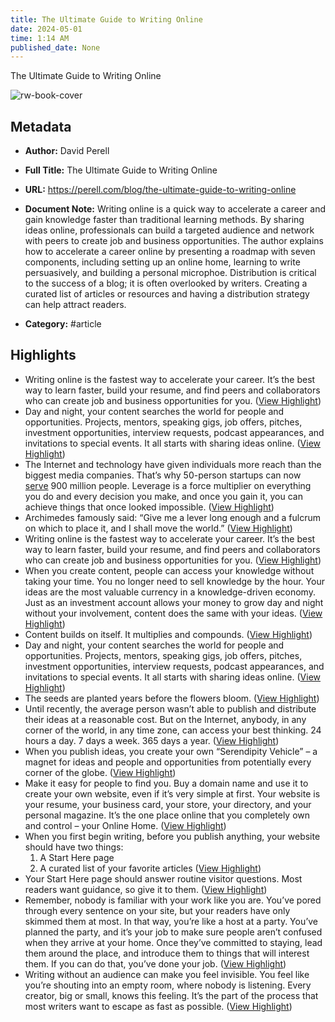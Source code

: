 ```yaml
---
title: The Ultimate Guide to Writing Online
date: 2024-05-01
time: 1:14 AM
published_date: None
---
```

The Ultimate Guide to Writing Online

![rw-book-cover](https://149483024.v2.pressablecdn.com/wp-content/uploads/2020/12/The-Ultimate-Guide-to-Writing-Online-1-scaled.jpg)

## Metadata
- **Author:** David Perell
- **Full Title:** The Ultimate Guide to Writing Online
- **URL:** https://perell.com/blog/the-ultimate-guide-to-writing-online
- **Document Note:** Writing online is a quick way to accelerate a career and gain knowledge faster than traditional learning methods. By sharing ideas online, professionals can build a targeted audience and network with peers to create job and business opportunities. The author explains how to accelerate a career online by presenting a roadmap with seven components, including setting up an online home, learning to write persuasively, and building a personal microphoe. Distribution is critical to the success of a blog; it is often overlooked by writers. Creating a curated list of articles or resources and having a distribution strategy can help attract readers.
  
- **Category:** #article

## Highlights
- Writing online is the fastest way to accelerate your career.
  It’s the best way to learn faster, build your resume, and find peers and collaborators who can create job and business opportunities for you. ([View Highlight](https://read.readwise.io/read/01h0kb69s7yy2h3b9jpzjh89xq))
- Day and night, your content searches the world for people and opportunities. Projects, mentors, speaking gigs, job offers, pitches, investment opportunities, interview requests, podcast appearances, and invitations to special events. It all starts with sharing ideas online. ([View Highlight](https://read.readwise.io/read/01h0kb74ehs17sk9sx5szkxdv6))
- The Internet and technology have given individuals more reach than the biggest media companies. That’s why 50-person startups can now [serve](https://techcrunch.com/2014/03/02/the-whatsapp-effect/) 900 million people. Leverage is a force multiplier on everything you do and every decision you make, and once you gain it, you can achieve things that once looked impossible. ([View Highlight](https://read.readwise.io/read/01h0kbcpeh7f3jrm8m2rg9r92j))
- Archimedes famously said: “Give me a lever long enough and a fulcrum on which to place it, and I shall move the world.” ([View Highlight](https://read.readwise.io/read/01h0kbec0rpw8men34rfnda1m9))
- Writing online is the fastest way to accelerate your career.
  It’s the best way to learn faster, build your resume, and find peers and collaborators who can create job and business opportunities for you. ([View Highlight](https://read.readwise.io/read/01h0jh8f9aqq8vg6b4q7cchayk))
- When you create content, people can access your knowledge without taking your time. You no longer need to sell knowledge by the hour. Your ideas are the most valuable currency in a knowledge-driven economy. Just as an investment account allows your money to grow day and night without your involvement, content does the same with your ideas. ([View Highlight](https://read.readwise.io/read/01h0kbf72t37ke6phej3g3pmze))
- Content builds on itself. It multiplies and compounds. ([View Highlight](https://read.readwise.io/read/01h0jh8mmsc7qwqkqgn8kfk4mk))
- Day and night, your content searches the world for people and opportunities. Projects, mentors, speaking gigs, job offers, pitches, investment opportunities, interview requests, podcast appearances, and invitations to special events. It all starts with sharing ideas online. ([View Highlight](https://read.readwise.io/read/01h0jh8q58asqp5kcagzn2r16m))
- The seeds are planted years before the flowers bloom. ([View Highlight](https://read.readwise.io/read/01h0kbh49kq52x69db73zy7crs))
- Until recently, the average person wasn’t able to publish and distribute their ideas at a reasonable cost. But on the Internet, anybody, in any corner of the world, in any time zone, can access your best thinking. 24 hours a day. 7 days a week. 365 days a year. ([View Highlight](https://read.readwise.io/read/01h0kbhkpp869w12tfrvwayd9d))
- When you publish ideas, you create your own “Serendipity Vehicle” – a magnet for ideas and people and opportunities from potentially every corner of the globe. ([View Highlight](https://read.readwise.io/read/01h0kbjfwadcm896pxdsdf242z))
- Make it easy for people to find you. Buy a domain name and use it to create your own website, even if it’s very simple at first. Your website is your resume, your business card, your store, your directory, and your personal magazine. It’s the one place online that you completely own and control – your Online Home. ([View Highlight](https://read.readwise.io/read/01h0kbmwm5dymy9tyagxahafdb))
- When you first begin writing, before you publish anything, your website should have two things:
  1. A Start Here page
  2. A curated list of your favorite articles ([View Highlight](https://read.readwise.io/read/01h0kbprhvq3gsd0zk7xb1wvhx))
- Your Start Here page should answer routine visitor questions. Most readers want guidance, so give it to them. ([View Highlight](https://read.readwise.io/read/01h0kbssyqeq50hb44ewedxspz))
- Remember, nobody is familiar with your work like you are. You’ve pored through every sentence on your site, but your readers have only skimmed them at most. In that way, you’re like a host at a party. You’ve planned the party, and it’s your job to make sure people aren’t confused when they arrive at your home. Once they’ve committed to staying, lead them around the place, and introduce them to things that will interest them. If you can do that, you’ve done your job. ([View Highlight](https://read.readwise.io/read/01h0kby8292nzcmsgbe25rhn1s))
- Writing without an audience can make you feel invisible. You feel like you’re shouting into an empty room, where nobody is listening. Every creator, big or small, knows this feeling. It’s the part of the process that most writers want to escape as fast as possible. ([View Highlight](https://read.readwise.io/read/01h0kc4495hbwzwepgzdt1ete2))
